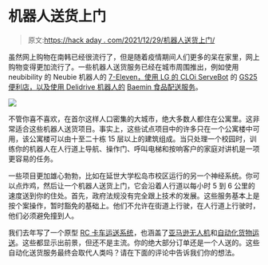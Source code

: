 # 机器人送货上门

> 原文:[https://hack aday . com/2021/12/29/机器人送货上门/](https://hackaday.com/2021/12/29/robot-delivery-to-your-door/)

虽然网上购物在南韩已经很流行了，但是随着疫情期间人们更多的呆在家里，网上购物变得更加流行了。一些机器人送货服务已经在城市周围推出，例如使用 neubibility 的 Neubie 机器人的 [7-Eleven，使用 LG 的 CLOi ServeBot](https://koreajoongangdaily.joins.com/2021/11/22/business/industry/7eleven-automatic-driving-robot-delivery-robot/20211122181507714.html) 的 [GS25 便利店，以及使用 Delidrive 机器人的](http://www.koreaherald.com/view.php?ud=20210613000176) [Baemin 食品配送服务](http://m.koreaherald.com/view.php?ud=20211215000742)。

![](../Images/7f145137053b489de6f6b44f2ba621d3.png)

不管你喜不喜欢，在首尔这样人口密集的大城市，绝大多数人都住在公寓里。这非常适合这些机器人送货项目。事实上，这些试点项目中的许多只在一个公寓楼中可用，该公寓楼可以由十至二十栋 15 层以上的建筑组成。当只处理一个校园时，训练你的机器人在人行道上导航、操作门、呼叫电梯和按响客户的家庭对讲机是一项更容易的任务。

一些项目更加雄心勃勃，比如在延世大学松岛市校区运行的另一个神经系统。你可以点炸鸡，然后让一个机器人送货上门，它会沿着人行道以每小时 5 到 6 公里的速度送到你的住处。首先，政府法规没有完全跟上技术的发展。这些服务基本上是按个案操作，暂时豁免的基础上。他们不允许在街道上行驶，在人行道上行驶时，他们必须避免撞到人。

我们去年写了一个原型 [RC 卡车运送系统](https://hackaday.com/2020/09/04/autonomous-off-road-food-delivery-with-pixhawk/)，也涵盖了[亚马逊无人机](https://hackaday.com/2021/07/15/amazon-drones-dont-go-far/)和[自动化货物运送](https://hackaday.com/2019/06/17/automate-the-freight-autonomous-delivery-hits-the-mainstream/)。这些都显示出前景，但还不是主流。你的绝大部分订单还是一个人送的。这些自动化送货服务最终会取代人类吗？请在下面的评论中告诉我们你的想法。